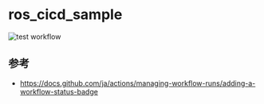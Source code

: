 # ros_cicd_sample

![test workflow](https://github.com/tomson784/ros_cicd_sample/actions/workflows/blank.yml/badge.svg)

## 参考
- https://docs.github.com/ja/actions/managing-workflow-runs/adding-a-workflow-status-badge
